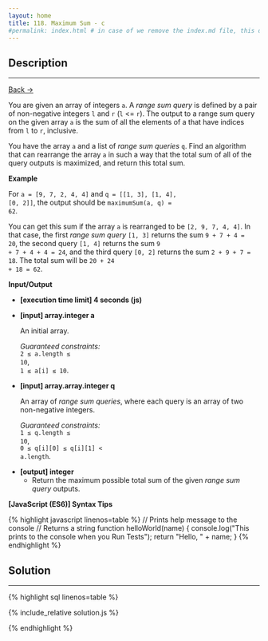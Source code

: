 ```yaml
---
layout: home
title: 118. Maximum Sum - c
#permalink: index.html # in case of we remove the index.md file, this doc will be the index page
---
```


<div class="row">
<div class="columnStmt" markdown="1">

## Description

---

[Back -> ](../README.md)

You are given an array of integers <code>a</code>. A _range sum query_ is defined by a pair of non-negative integers <code>l</code> and <code>r</code> (<code>l</code> <= <code>r</code>). The output to a range sum query on the given array <code>a</code> is the sum of all the elements of a that have indices from <code>l</code> to <code>r</code>, inclusive.

You have the array <code>a</code> and a list of _range sum queries_ <code>q</code>. Find an algorithm that can rearrange the array <code>a</code> in such a way that the total sum of all of the query outputs is maximized, and return this total sum.

**Example**

For <code>a = [9, 7, 2, 4, 4]</code> and <code>q = [[1, 3], [1, 4], [0, 2]]</code>, the output should be
<code>maximumSum(a, q) = 62</code>.

You can get this sum if the array <code>a</code> is rearranged to be <code>[2, 9, 7, 4, 4]</code>. In that case, the first _range sum query_ <code>[1, 3]</code> returns the sum <code>9 + 7 + 4 = 20</code>, the second query <code>[1, 4]</code> returns the sum <code>9 + 7 + 4 + 4 = 24</code>, and the third query <code>[0, 2]</code> returns the sum <code>2 + 9 + 7 = 18</code>. The total sum will be <code>20 + 24 + 18 = 62</code>.

**Input/Output**

- **[execution time limit] 4 seconds (js)**

- **[input] array.integer a**

  An initial array.

  _Guaranteed constraints:_<br>
  <code>2 ≤ a.length ≤ 10</code>,<br>
  <code>1 ≤ a[i] ≤ 10</code>.

- **[input] array.array.integer q**

  An array of _range sum queries_, where each query is an array of two non-negative integers.

  _Guaranteed constraints:_<br>
  <code>1 ≤ q.length ≤ 10</code>,<br>
  <code>0 ≤ q[i][0] ≤ q[i][1] < a.length</code>.

* **[output] integer**
  - Return the maximum possible total sum of the given _range sum query_ outputs.

**[JavaScript (ES6)] Syntax Tips**

{% highlight javascript linenos=table %}
// Prints help message to the console
// Returns a string
function helloWorld(name) {
console.log("This prints to the console when you Run Tests");
return "Hello, " + name;
}
{% endhighlight %}

</div>
<div class="columnSol" markdown="1">

## Solution

---

{% highlight sql linenos=table %}

{% include_relative solution.js %}

{% endhighlight %}

</div>
</div>

